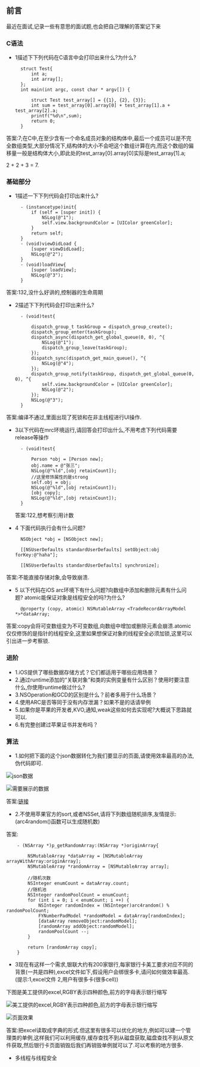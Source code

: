 
## 前言
最近在面试,记录一些有意思的面试题,也会把自己理解的答案记下来

### C语法

- 1描述下下列代码在C语言中会打印出来什么?为什么?

		struct Test{
            int a;
            int array[];
        };
        int main(int argc, const char * argv[]) {

            struct Test test_array[] = {{1}, {2}, {3}};
            int sum = test_array[0].array[0] + test_array[1].a + test_array[2].a;
            printf("%d\n",sum);
            return 0;
        }
        
答案:7;在C中,在至少含有一个命名成员对象的结构体中,最后一个成员可以是不完全数组类型,大部分情况下,结构体的大小不会吧这个数组计算在内,而这个数组的偏移量一般是结构体大小,即此处的test_array[0].array[0]实际是test_array[1].a;

2 + 2 + 3 = 7.

### 基础部分

- 1描述一下下列代码会打印出来什么?

		- (instancetype)init{
            if (self = [super init]) {
                NSLog(@"1");
                self.view.backgroundColor = [UIColor greenColor];
            }
            return self;
        }
        - (void)viewDidLoad {
            [super viewDidLoad];
            NSLog(@"2");
        }
        - (void)loadView{
            [super loadView];
            NSLog(@"3");
        }

答案:132,没什么好讲的,控制器的生命周期

- 2描述下下列代码会打印出来什么?

		- (void)test{
            
            dispatch_group_t taskGroup = dispatch_group_create();
            dispatch_group_enter(taskGroup);
            dispatch_async(dispatch_get_global_queue(0, 0), ^{
                NSLog(@"1");
                dispatch_group_leave(taskGroup);
            });
            dispatch_sync(dispatch_get_main_queue(), ^{
                NSLog(@"4");
            });
            dispatch_group_notify(taskGroup, dispatch_get_global_queue(0, 0), ^{
                self.view.backgroundColor = [UIColor greenColor];
                NSLog(@"2");
            });
            NSLog(@"3");
        }
 
答案:编译不通过,里面出现了死锁和在非主线程进行UI操作.

- 3以下代码在mrc环境运行,请回答会打印出什么,不用考虑下列代码需要release等操作

		- (void)test{
            
            Person *obj = [Person new];
            obj.name = @"张三";
            NSLog(@"%ld",[obj retainCount]);
            //这里修饰属性的是strong
            self.obj = obj;
            NSLog(@"%ld",[obj retainCount]);
            [obj copy];
            NSLog(@"%ld",[obj retainCount]);
        }
  答案:122,想考察引用计数
 
- 4 下面代码执行会有什么问题?
 
    	NSObject *obj = [NSObject new];
        
        [[NSUserDefaults standardUserDefaults] setObject:obj forKey:@"haha"];
        
        [[NSUserDefaults standardUserDefaults] synchronize];
        
答案:不能直接存储对象,会导致崩溃.

- 5 以下代码在iOS arc环境下有什么问题?向数组中添加和删除元素有什么问题? atomic能保证对象是线程安全的吗?为什么?

		@property (copy, atomic) NSMutableArray <TradeRecordArrayModel *>*dataArray;
		
答案:copy会将可变数组变为不可变数组,向数组中增加或删除元素会崩溃.atomic仅仅修饰的是指针的线程安全,这里如果想保证对象的线程安全必须加锁,这里可以引出进一步考察锁.

### 进阶

- 1.iOS提供了哪些数据存储方式？它们都适用于哪些应用场景？
- 2.通过runtime添加的“关联对象”和类的实例变量有什么区别？使用时要注意什么,你使用runtime做过什么?
- 3.NSOperation和GCD的区别是什么？前者多用于什么场景？
- 4.使用ARC是否等同于没有内存泄漏？如果不是的话请举例
- 5.如果你是苹果的开发者,KVO,通知,weak这些如何去实现呢?大概说下思路就可以.
- 6.有完整创建过苹果证书并发布吗？

### 算法

- 1.如何把下面的这个json数据转化为我们要显示的页面,请使用效率最高的办法,伪代码即可.

![json数据](https://github.com/RPGLiker/StudyBlog/blob/master/%E5%8D%9A%E5%AE%A2/iOS/%E5%9B%BE%E7%89%87/1.%E9%9D%A2%E8%AF%95%E7%AC%94%E8%AE%B0/1.png)

![需要展示的数据](https://github.com/RPGLiker/StudyBlog/blob/master/%E5%8D%9A%E5%AE%A2/iOS/%E5%9B%BE%E7%89%87/1.%E9%9D%A2%E8%AF%95%E7%AC%94%E8%AE%B0/2.png)

答案:[链接](https://www.jianshu.com/p/f5e08bd5eedb)

- 2.不使用苹果官方的sort,或者NSSet,请将下列数组随机排序,友情提示:(arc4random()函数可以生成随机数)

答案:

		- (NSArray *)p_getRandomArray:(NSArray *)originArray{
            
            NSMutableArray *dataArray = [NSMutableArray arrayWithArray:originArray];
            NSMutableArray *randomArray = [NSMutableArray array];
            
            //随机次数
            NSInteger enumCount = dataArray.count;
            //随机池
            NSInteger randomPoolCount = enumCount;
            for (int i = 0; i < enumCount; i ++) {
                NSInteger randomIndex = (NSInteger)arc4random() % randomPoolCount;
                FYNumberPadModel *randomModel = dataArray[randomIndex];
                [dataArray removeObject:randomModel];
                [randomArray addObject:randomModel];
                randomPoolCount --;
            }
            
            return [randomArray copy];
        }
        
- 3现在有这样一个需求,银联大约有200家银行,每家银行卡美工要求对应不同的背景(一共是四种),excel文件如下,假设用户会绑很多卡,请问如何做效率最高.(提示:1,excel文件 2,用户有很多卡(很多cell))

下图是美工提供的excel,RGBY表示四种颜色,前方的字母表示银行缩写

![美工提供的excel,RGBY表示四种颜色,前方的字母表示银行缩写](https://github.com/RPGLiker/StudyBlog/blob/master/%E5%8D%9A%E5%AE%A2/iOS/%E5%9B%BE%E7%89%87/1.%E9%9D%A2%E8%AF%95%E7%AC%94%E8%AE%B0/3.png)

![页面效果](https://github.com/RPGLiker/StudyBlog/blob/master/%E5%8D%9A%E5%AE%A2/iOS/%E5%9B%BE%E7%89%87/1.%E9%9D%A2%E8%AF%95%E7%AC%94%E8%AE%B0/4.png)

答案:把excel读取成字典的形式.但这里有很多可以优化的地方,例如可以建一个管理类的单例,这样我们可以利用缓存,缓存查找不到从磁盘获取,磁盘查找不到从原文件获取,然后银行卡页面销毁后我们再销毁单例就可以了.可以考察的地方很多.

- 多线程与线程安全
